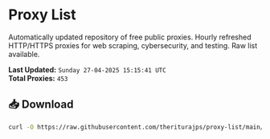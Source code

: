 # Proxy List

Automatically updated repository of free public proxies. Hourly refreshed HTTP/HTTPS proxies for web scraping, cybersecurity, and testing. Raw list available.

**Last Updated:** `Sunday 27-04-2025 15:15:41 UTC`  
**Total Proxies:** `453`

## 📥 Download
```bash
curl -O https://raw.githubusercontent.com/theriturajps/proxy-list/main/proxies.txt
